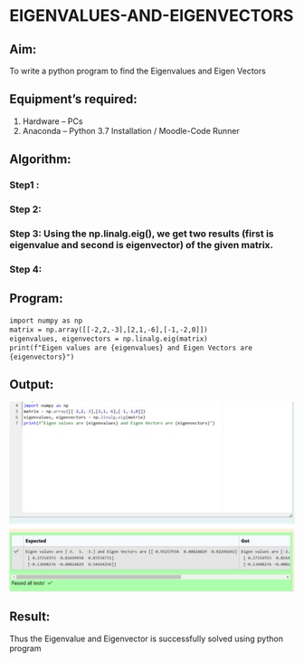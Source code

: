 # EIGENVALUES-AND-EIGENVECTORS
## Aim:
To write a python program to find the Eigenvalues and Eigen Vectors
## Equipment’s required:
1. 	Hardware – PCs
2. 	Anaconda – Python 3.7 Installation / Moodle-Code Runner
## Algorithm:
### Step1 : 
### Step 2: 
### Step 3: Using the np.linalg.eig(),  we get two results (first is eigenvalue and second is eigenvector) of the given matrix.
### Step 4: 

## Program:
    import numpy as np
    matrix = np.array([[-2,2,-3],[2,1,-6],[-1,-2,0]])
    eigenvalues, eigenvectors = np.linalg.eig(matrix)
    print(f"Eigen values are {eigenvalues} and Eigen Vectors are {eigenvectors}")
## Output:
![output ima](<Screenshot 2024-12-07 051036.png>)
## Result:
Thus the Eigenvalue and Eigenvector is successfully solved using python program
